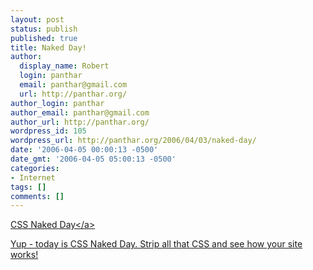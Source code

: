 ```yaml
---
layout: post
status: publish
published: true
title: Naked Day!
author:
  display_name: Robert
  login: panthar
  email: panthar@gmail.com
  url: http://panthar.org/
author_login: panthar
author_email: panthar@gmail.com
author_url: http://panthar.org/
wordpress_id: 105
wordpress_url: http://panthar.org/2006/04/03/naked-day/
date: '2006-04-05 00:00:13 -0500'
date_gmt: '2006-04-05 05:00:13 -0500'
categories:
- Internet
tags: []
comments: []
---
```

<p><a href="http:&#47;&#47;naked.dustindiaz.com&#47;">CSS Naked Day<&#47;a></p>
<p>Yup - today is CSS Naked Day.  Strip all that CSS and see how your site works!</p>
